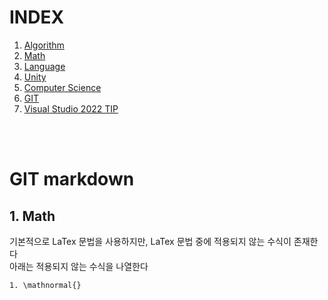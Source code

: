 # INDEX
1. [Algorithm](1_Algorithm/)
2. [Math](2_Math/)
3. [Language](3_Language/)
4. [Unity](4_Unity/)
5. [Computer Science](5_CS/)
6. [GIT](6_GIT/)
7. [Visual Studio 2022 TIP](7_VisualStudio%20Tip/)

<br><br>

# GIT markdown
## 1. Math
기본적으로 LaTex 문법을 사용하지만, LaTex 문법 중에 적용되지 않는 수식이 존재한다   
아래는 적용되지 않는 수식을 나열한다   
```
1. \mathnormal{}
```
